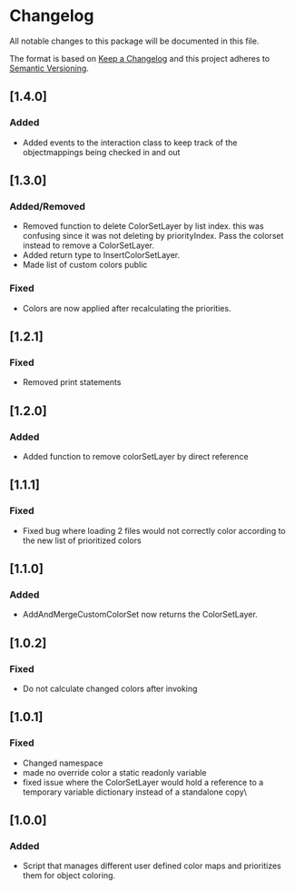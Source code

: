 # Changelog

All notable changes to this package will be documented in this file.

The format is based on [Keep a Changelog](http://keepachangelog.com/en/1.0.0/)
and this project adheres to [Semantic Versioning](http://semver.org/spec/v2.0.0.html).

## [1.4.0]

### Added

- Added events to the interaction class to keep track of the objectmappings being checked in and out

## [1.3.0]

### Added/Removed

- Removed function to delete ColorSetLayer by list index. this was confusing since it was not deleting by priorityIndex. Pass the colorset instead to remove a ColorSetLayer.
- Added return type to InsertColorSetLayer.
- Made list of custom colors public

### Fixed

- Colors are now applied after recalculating the priorities.

## [1.2.1]

### Fixed

- Removed print statements

## [1.2.0]

### Added

- Added function to remove colorSetLayer by direct reference

## [1.1.1]

### Fixed

- Fixed bug where loading 2 files would not correctly color according to the new list of prioritized colors

## [1.1.0]

### Added

- AddAndMergeCustomColorSet now returns the ColorSetLayer.

## [1.0.2]

### Fixed

- Do not calculate changed colors after invoking

## [1.0.1]

### Fixed

- Changed namespace
- made no override color a static readonly variable
- fixed issue where the ColorSetLayer would hold a reference to a temporary variable dictionary instead of a standalone copy\

## [1.0.0]

### Added

- Script that manages different user defined color maps and prioritizes them for object coloring. 
